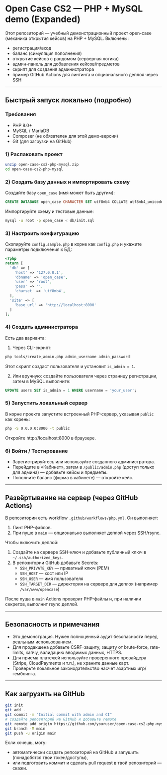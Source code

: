 # Open Case CS2 — PHP + MySQL demo (Expanded)

Этот репозиторий — учебный демонстрационный проект open-case (механика открытия кейсов) на PHP + MySQL.
Включены:
- регистрация/вход
- баланс (симуляция пополнения)
- открытие кейсов с рандомом (серверная логика)
- админ-панель для добавления кейсов/предметов
- скрипт для создания администратора
- пример GitHub Actions для линтинга и опционального деплоя через SSH

---

## Быстрый запуск локально (подробно)

### Требования
- PHP 8.0+
- MySQL / MariaDB
- Composer (не обязателен для этой демо-версии)
- Git (для загрузки на GitHub)

### 1) Распаковать проект
```bash
unzip open-case-cs2-php-mysql.zip
cd open-case-cs2-php-mysql
```

### 2) Создать базу данных и импортировать схему
Создайте базу `open_case` (имя может быть другим):
```sql
CREATE DATABASE open_case CHARACTER SET utf8mb4 COLLATE utf8mb4_unicode_ci;
```
Импортируйте схему и тестовые данные:
```bash
mysql -u root -p open_case < db/init.sql
```

### 3) Настроить конфигурацию
Скопируйте `config.sample.php` в корне как `config.php` и укажите параметры подключения к БД:
```php
<?php
return [
  'db' => [
    'host' => '127.0.0.1',
    'dbname' => 'open_case',
    'user' => 'root',
    'pass' => '',
    'charset' => 'utf8mb4',
  ],
  'site' => [
    'base_url' => 'http://localhost:8000'
  ]
];
```

### 4) Создать администратора
Есть два варианта:

1) Через CLI-скрипт:
```bash
php tools/create_admin.php admin_username admin_password
```
Этот скрипт создаст пользователя и установит `is_admin = 1`.

2) Или вручную: создайте пользователя через страницу регистрации, затем в MySQL выполните:
```sql
UPDATE users SET is_admin = 1 WHERE username = 'your_user';
```

### 5) Запустить локальный сервер
В корне проекта запустите встроенный PHP-сервер, указывая `public` как корень:
```bash
php -S 0.0.0.0:8000 -t public
```
Откройте http://localhost:8000 в браузере.

### 6) Войти / Тестирование
- Зарегистрируйтесь или используйте созданного администратора.
- Перейдите в «Кабинет», затем в `/public/admin.php` (доступ только для админа) — добавьте кейсы и предметы.
- Пополните баланс (форма в кабинете) — откройте кейс.

---

## Развёртывание на сервер (через GitHub Actions)
В репозитории есть workflow `.github/workflows/php.yml`. Он выполняет:
1. Линт PHP-файлов.
2. При пуше в `main` — опционально выполняет деплой через SSH/rsync.

Чтобы включить деплой:
1. Создайте на сервере SSH-ключ и добавьте публичный ключ в `~/.ssh/authorized_keys`.
2. В репозитории GitHub добавьте Secrets:
   - `SSH_PRIVATE_KEY` — приватный ключ (PEM)
   - `SSH_HOST` — хост или IP
   - `SSH_USER` — имя пользователя
   - `SSH_TARGET_DIR` — директория на сервере для деплоя (например `/var/www/opencase`)

После пуша в `main` Actions проверит PHP-файлы и, при наличии секретов, выполнит rsync деплой.

---

## Безопасность и примечания
- Это демонстрация. Нужен полноценный аудит безопасности перед реальным использованием.
- Для продакшена добавьте CSRF-защиту, защиту от brute-force, rate-limits, капчу, валидацию вводимых данных, HTTPS.
- Для приема платежей используйте проверенного провайдера (Stripe, CloudPayments и т.п.), не храните данные карт.
- Проверьте локальное законодательство насчет азартных игр/гемблинга.

---

## Как загрузить на GitHub
```bash
git init
git add .
git commit -m "Initial commit with admin and CI"
# создайте репозиторий на GitHub и добавьте remote
git remote add origin https://github.com/youruser/open-case-cs2-php-mysql.git
git branch -M main
git push -u origin main
```

Если хочешь, могу:
- автоматически создать репозиторий на GitHub и запушить (понадобятся твои токен/доступы),
- или подготовить коммит и сделать pull request в твой репозиторий — скажи.

